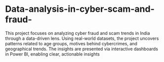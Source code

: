 # Data-analysis-in-cyber-scam-and-fraud-
This project focuses on analyzing cyber fraud and scam trends in India through a data-driven lens. Using real-world datasets, the project uncovers patterns related to age groups, motives behind cybercrimes, and geographical trends. The insights are presented via interactive dashboards in Power BI, enabling clear, actionable insights
